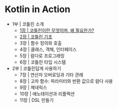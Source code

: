 # Kotlin in Action

- 1부 | 코틀린 소개
  - [1장 | 코틀린이란 무엇이며, 왜 필요한가?](https://github.com/jionchu/Read-Dev-Books/tree/main/Kotlin%20in%20Action/1장%20%7C%20코틀린이란%20무엇이며%2C%20왜%20필요한가%3F)
  - [2장 | 코틀린 기초](https://github.com/jionchu/Read-Dev-Books/tree/main/Kotlin%20in%20Action/2장%20%7C%20코틀린%20기초)
  - 3장 | 함수 정의와 호출
  - 4장 | 클래스, 객체, 인터페이스
  - 5장 | 람다로 프로그래밍
  - 6장 | 코틀린 타입 시스템
- 2부 | 코틀린답게 사용하기
  - 7장 | 연산자 오버로딩과 기타 관례
  - 8장 | 고차 함수: 파라미터와 반환 값으로 람다 사용
  - 9장 | 제네릭스
  - 10장 | 애노테이션과 리플렉션
  - 11장 | DSL 만들기
  